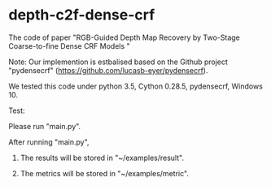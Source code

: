 # depth-c2f-dense-crf
The code of paper "RGB-Guided Depth Map Recovery by Two-Stage Coarse-to-fine Dense CRF Models "

Note:
Our implemention is estbalised based on the  Github project "pydensecrf" (https://github.com/lucasb-eyer/pydensecrf).

We tested this code under python 3.5, Cython 0.28.5, pydensecrf, Windows 10.

Test:

Please run "main.py".

After running "main.py",

1. The results will be stored in "~/examples/result".

2. The metrics will be stored in "~/examples/metric".
